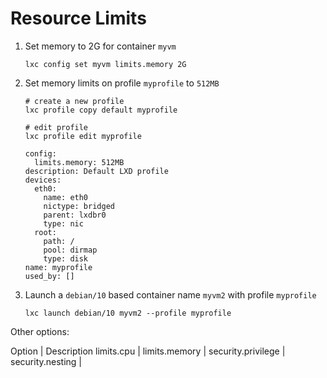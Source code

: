# Resource Limits
1. Set memory to 2G for container `myvm`
    ```
    lxc config set myvm limits.memory 2G
    ```

1. Set memory limits on profile `myprofile` to `512MB`
    ```
    # create a new profile
    lxc profile copy default myprofile

    # edit profile
    lxc profile edit myprofile

    config: 
      limits.memory: 512MB
    description: Default LXD profile
    devices:
      eth0:
        name: eth0
        nictype: bridged
        parent: lxdbr0
        type: nic
      root:
        path: /
        pool: dirmap
        type: disk
    name: myprofile
    used_by: []
    ```

1. Launch a `debian/10` based container name `myvm2` with profile `myprofile`
    ```
    lxc launch debian/10 myvm2 --profile myprofile
    ```

Other options:  

Option              | Description
limits.cpu          | 
limits.memory       | 
security.privilege  |
security.nesting    | 